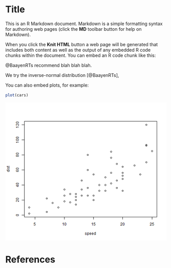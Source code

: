 Title
========================================================

This is an R Markdown document. Markdown is a simple formatting syntax for authoring web pages (click the **MD** toolbar button for help on Markdown).

When you click the **Knit HTML** button a web page will be generated that includes both content as well as the output of any embedded R code chunks within the document. You can embed an R code chunk like this:




@BaayenRTs recommend blah blah blah.

We try the inverse-normal distribution [@BaayenRTs],

You can also embed plots, for example:


```r
plot(cars)
```

![plot of chunk unnamed-chunk-2](figure/unnamed-chunk-2.png) 



# References


